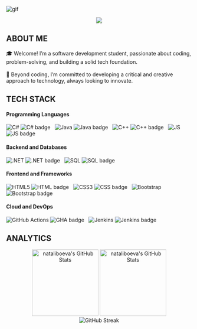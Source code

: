 ![gif](https://github.com/user-attachments/assets/10ad3ecf-e298-46cd-ab9c-f613be590f88)

<p align="center">
     <img src="https://readme-typing-svg.herokuapp.com?font=&center=true&width=380&height=45&lines=Nice+to+meet+you!" />


## ABOUT ME &nbsp;<img src="https://komarev.com/ghpvc/?username=nataliboeva&color=371D51&style=flat-square&label=Profile%20views&labelColor=FFFFFF" alt="" align="center"/></h2>🎓  Welcome! I’m a software development student, passionate about coding, problem-solving, and building a solid tech foundation.<br><br>🎯  Beyond coding, I’m committed to developing a critical and creative approach to technology, always looking to innovate.

## TECH STACK

#### Programming Languages
![C#](https://cdn.jsdelivr.net/gh/devicons/devicon/icons/csharp/csharp-original.svg)
![C# badge](https://img.shields.io/badge/C%23-7930B3)
&nbsp;
![Java](https://cdn.jsdelivr.net/gh/devicons/devicon/icons/java/java-original.svg)
![Java badge](https://img.shields.io/badge/Java-E76F00)
&nbsp;
![C++](https://cdn.jsdelivr.net/gh/devicons/devicon/icons/cplusplus/cplusplus-original.svg)
![C++ badge](https://img.shields.io/badge/C++-00599C)
&nbsp;
![JS](https://cdn.jsdelivr.net/gh/devicons/devicon/icons/javascript/javascript-original.svg)
![JS badge](https://img.shields.io/badge/JavaScript-F7DF1E)

#### Backend and Databases
![.NET](https://cdn.jsdelivr.net/gh/devicons/devicon/icons/dotnetcore/dotnetcore-original.svg)
![.NET badge](https://img.shields.io/badge/.NET-512DA8)
&nbsp;
![SQL](https://cdn.jsdelivr.net/gh/devicons/devicon/icons/microsoftsqlserver/microsoftsqlserver-plain.svg)
![SQL badge](https://img.shields.io/badge/Microsoft%20SQL%20Server-CC2927)

#### Frontend and Frameworks
![HTML5](https://cdn.jsdelivr.net/gh/devicons/devicon/icons/html5/html5-original.svg)
![HTML badge](https://img.shields.io/badge/HTML5-E34F26)
&nbsp;
![CSS3](https://cdn.jsdelivr.net/gh/devicons/devicon/icons/css3/css3-original.svg)
![CSS badge](https://img.shields.io/badge/CSS3-1572B6)
&nbsp;
![Bootstrap](https://cdn.jsdelivr.net/gh/devicons/devicon/icons/bootstrap/bootstrap-original.svg)
![Bootstrap badge](https://img.shields.io/badge/Bootstrap-7952B3)

#### Cloud and DevOps
![GitHub Actions](https://cdn.jsdelivr.net/gh/devicons/devicon/icons/githubactions/githubactions-original.svg)
![GHA badge](https://img.shields.io/badge/GitHub%20Actions-2088FF)
&nbsp;
![Jenkins](https://cdn.jsdelivr.net/gh/devicons/devicon/icons/jenkins/jenkins-original.svg)
![Jenkins badge](https://img.shields.io/badge/Jenkins-D24939)


## ANALYTICS
<div align="center">
<img  alt="nataliboeva's GitHub Stats" height="180em" src="https://awesome-github-stats.azurewebsites.net/user-stats/nataliboeva?cardType=level&theme=react&showIcons=false&preferLogin=false&Background=271D61&Border=271D61"/>  
<img height="180em" src="https://github-readme-stats.vercel.app/api/top-langs/?username=nataliboeva&theme=react&show_icons=true&hide_border=true&layout=compact&hide_title=falsee&bg_color=271D61" alt="nataliboeva's GitHub Stats" />
</div>
<div align="center">
<img src="https://github-readme-streak-stats.herokuapp.com?user=nataliboeva&theme=react&hide_border=true&border_radius=12&short_numbers=true&card_width=180&card_height=180&background=271D61&fire=react&ring=react&currStreakNum=react&currStreakLabel=react&hide_total_contributions=true&hide_longest_streak=true" alt="GitHub Streak"/>
</div>


